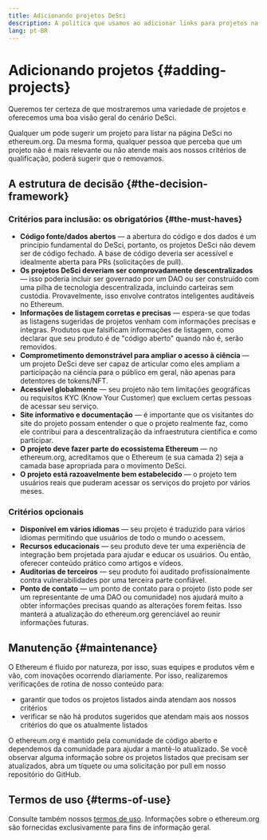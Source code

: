 ```yaml
---
title: Adicionando projetos DeSci
description: A política que usamos ao adicionar links para projetos na página DeSci no ethereum.org
lang: pt-BR
---
```


# Adicionando projetos {#adding-projects}

Queremos ter certeza de que mostraremos uma variedade de projetos e oferecemos uma boa visão geral do cenário DeSci.

Qualquer um pode sugerir um projeto para listar na página DeSci no ethereum.org. Da mesma forma, qualquer pessoa que perceba que um projeto não é mais relevante ou não atende mais aos nossos critérios de qualificação, poderá sugerir que o removamos.

## A estrutura de decisão {#the-decision-framework}

### Critérios para inclusão: os obrigatórios {#the-must-haves}

- **Código fonte/dados abertos** — a abertura do código e dos dados é um princípio fundamental do DeSci, portanto, os projetos DeSci não devem ser de código fechado. A base de código deveria ser acessível e idealmente aberta para PRs (solicitações de pull).
- **Os projetos DeSci deveriam ser comprovadamente descentralizados** — isso poderia incluir ser governado por um DAO ou ser construído com uma pilha de tecnologia descentralizada, incluindo carteiras sem custódia. Provavelmente, isso envolve contratos inteligentes auditáveis no Ethereum.
- **Informações de listagem corretas e precisas** — espera-se que todas as listagens sugeridas de projetos venham com informações precisas e íntegras. Produtos que falsificam informações de listagem, como declarar que seu produto é de "código aberto" quando não é, serão removidos.
- **Comprometimento demonstrável para ampliar o acesso à ciência** — um projeto DeSci deve ser capaz de articular como eles ampliam a participação na ciência para o público em geral, não apenas para detentores de tokens/NFT.
- **Acessível globalmente** — seu projeto não tem limitações geográficas ou requisitos KYC (Know Your Customer) que excluem certas pessoas de acessar seu serviço.
- **Site informativo e documentação** — é importante que os visitantes do site do projeto possam entender o que o projeto realmente faz, como ele contribui para a descentralização da infraestrutura científica e como participar.
- **O projeto deve fazer parte do ecossistema Ethereum** — no ethereum.org, acreditamos que o Ethereum (e sua camada 2) seja a camada base apropriada para o movimento DeSci.
- **O projeto está razoavelmente bem estabelecido** — o projeto tem usuários reais que puderam acessar os serviços do projeto por vários meses.

### Critérios opcionais

- **Disponível em vários idiomas** — seu projeto é traduzido para vários idiomas permitindo que usuários de todo o mundo o acessem.
- **Recursos educacionais** — seu produto deve ter uma experiência de integração bem projetada para ajudar e educar os usuários. Ou então, oferecer conteúdo prático como artigos e vídeos.
- **Auditorias de terceiros** — seu produto foi auditado profissionalmente contra vulnerabilidades por uma terceira parte confiável.
- **Ponto de contato** — um ponto de contato para o projeto (isto pode ser um representante de uma DAO ou comunidade) nos ajudará muito a obter informações precisas quando as alterações forem feitas. Isso manterá a atualização do ethereum.org gerenciável ao reunir informações futuras.

## Manutenção {#maintenance}

O Ethereum é fluido por natureza, por isso, suas equipes e produtos vêm e vão, com inovações ocorrendo diariamente. Por isso, realizaremos verificações de rotina de nosso conteúdo para:

- garantir que todos os projetos listados ainda atendam aos nossos critérios
- verificar se não há produtos sugeridos que atendam mais aos nossos critérios do que os atualmente listados

O ethereum.org é mantido pela comunidade de código aberto e dependemos da comunidade para ajudar a mantê-lo atualizado. Se você observar alguma informação sobre os projetos listados que precisam ser atualizados, abra um tíquete ou uma solicitação por pull em nosso repositório do GitHub.

## Termos de uso {#terms-of-use}

Consulte também nossos [termos de uso](/terms-of-use/). Informações sobre o ethereum.org são fornecidas exclusivamente para fins de informação geral.
